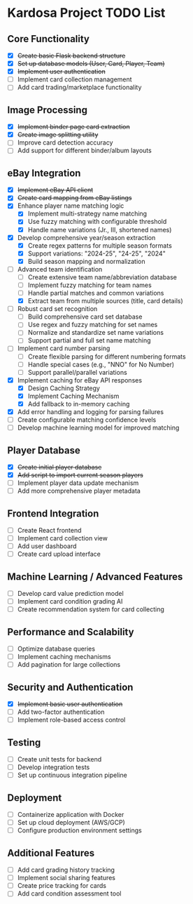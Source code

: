 # Kardosa Project TODO List

## Core Functionality
- [x] ~~Create basic Flask backend structure~~
- [x] ~~Set up database models (User, Card, Player, Team)~~
- [x] ~~Implement user authentication~~
- [ ] Implement card collection management
- [ ] Add card trading/marketplace functionality

## Image Processing
- [x] ~~Implement binder page card extraction~~
- [x] ~~Create image splitting utility~~
- [ ] Improve card detection accuracy
- [ ] Add support for different binder/album layouts

## eBay Integration
- [x] ~~Implement eBay API client~~
- [x] ~~Create card mapping from eBay listings~~
- [x] Enhance player name matching logic
  - [x] Implement multi-strategy name matching
  - [x] Use fuzzy matching with configurable threshold
  - [x] Handle name variations (Jr., III, shortened names)
- [x] Develop comprehensive year/season extraction
  - [x] Create regex patterns for multiple season formats
  - [x] Support variations: "2024-25", "24-25", "2024"
  - [x] Build season mapping and normalization
- [ ] Advanced team identification
  - [ ] Create extensive team name/abbreviation database
  - [ ] Implement fuzzy matching for team names
  - [ ] Handle partial matches and common variations
  - [x] Extract team from multiple sources (title, card details)
- [ ] Robust card set recognition
  - [ ] Build comprehensive card set database
  - [ ] Use regex and fuzzy matching for set names
  - [ ] Normalize and standardize set name variations
  - [ ] Support partial and full set name matching
- [ ] Implement card number parsing
  - [ ] Create flexible parsing for different numbering formats
  - [ ] Handle special cases (e.g., "NNO" for No Number)
  - [ ] Support parallel/parallel variations
- [x] Implement caching for eBay API responses
  - [x] Design Caching Strategy
  - [x] Implement Caching Mechanism
  - [x] Add fallback to in-memory caching
- [x] Add error handling and logging for parsing failures
- [ ] Create configurable matching confidence levels
- [ ] Develop machine learning model for improved matching

## Player Database
- [x] ~~Create initial player database~~
- [x] ~~Add script to import current season players~~
- [ ] Implement player data update mechanism
- [ ] Add more comprehensive player metadata

## Frontend Integration
- [ ] Create React frontend
- [ ] Implement card collection view
- [ ] Add user dashboard
- [ ] Create card upload interface

## Machine Learning / Advanced Features
- [ ] Develop card value prediction model
- [ ] Implement card condition grading AI
- [ ] Create recommendation system for card collecting

## Performance and Scalability
- [ ] Optimize database queries
- [ ] Implement caching mechanisms
- [ ] Add pagination for large collections

## Security and Authentication
- [x] ~~Implement basic user authentication~~
- [ ] Add two-factor authentication
- [ ] Implement role-based access control

## Testing
- [ ] Create unit tests for backend
- [ ] Develop integration tests
- [ ] Set up continuous integration pipeline

## Deployment
- [ ] Containerize application with Docker
- [ ] Set up cloud deployment (AWS/GCP)
- [ ] Configure production environment settings

## Additional Features
- [ ] Add card grading history tracking
- [ ] Implement social sharing features
- [ ] Create price tracking for cards
- [ ] Add card condition assessment tool 